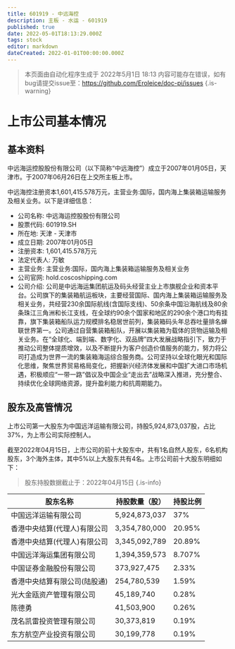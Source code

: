 ```yaml
---
title: 601919 - 中远海控
description: 主板 - 水运 - 601919
published: true
date: 2022-05-01T18:13:29.000Z
tags: stock
editor: markdown
dateCreated: 2022-01-01T00:00:00.000Z
---
```


> 本页面由自动化程序生成于 2022年5月1日 18:13
> 内容可能存在错误，如有bug请提交issue至：https://github.com/Eroleice/doc-pi/issues
{.is-warning}

# 上市公司基本情况

## 基本资料

中远海运控股股份有限公司（以下简称“中远海控”）成立于2007年01月05日，天津市。于2007年06月26日在上交所主板上市。

中远海控注册资本1,601,415.578万元，主营业务:国际，国内海上集装箱运输服务及相关业务。以下是详细信息：

- 公司名称: 中远海运控股股份有限公司
- 股票代码: 601919.SH
- 所在地: 天津 - 天津市
- 成立日期: 2007年01月05日
- 注册资本: 1,601,415.578万元
- 法定代表人: 万敏
- 主营业务: 主营业务:国际，国内海上集装箱运输服务及相关业务
- 公司官网: hold.coscoshipping.com
- 公司介绍: 公司是中远海运集团航运及码头经营主业上市旗舰企业和资本平台。公司旗下的集装箱航运板块，主要经营国际、国内海上集装箱运输服务及相关业务，共经营230余国际航线(含国际支线)、50余条中国沿海航线及80余条珠江三角洲和长江支线，在全球约90余个国家和地区的290余个港口均有挂靠，旗下集装箱船队运力规模排名稳居世前列，集装箱码头年总吞吐量排名蝉联世界第一。公司通过自营集装箱船队，开展以集装箱为载体的货物运输及相关业务。在“全球化、端到端、数字化、双品牌”四大发展战略指引下，致力于推动公司整体提质增效，以及不断提升为客户创造价值服务的能力，努力将公司打造成为世界一流的集装箱海运综合服务商。公司坚持以全球化眼光和国际化思维，聚焦世界贸易格局变化，把握新兴经济体发展和中国扩大进口市场机遇，积极顺应“一带一路”倡议及中国企业“走出去”战略深入推进，充分整合、持续优化全球网络资源，提升盈利能力和抗周期能力。


## 股东及高管情况

上市公司第一大股东为中国远洋运输有限公司，持股5,924,873,037股，占比37%，为上市公司实际控制人。

截至2022年04月15日，上市公司的前十大股东中，共有1名自然人股东，6名机构股东，3个海外主体，其中5%以上大股东共有4名。上市公司前十大股东明细如下：

> 股东持股数据截止于：2022年04月15日
{.is-info}

| 股东名称 | 持股数量（股） | 持股比例 |
| --- | --- | --- |
| 中国远洋运输有限公司 | 5,924,873,037 | 37% |
| 香港中央结算(代理人)有限公司 | 3,354,780,000 | 20.95% |
| 香港中央结算(代理人)有限公司 | 3,345,092,789 | 20.89% |
| 中国远洋海运集团有限公司 | 1,394,359,573 | 8.707% |
| 中国证券金融股份有限公司 | 373,927,475 | 2.33% |
| 香港中央结算有限公司(陆股通) | 254,780,539 | 1.59% |
| 光大金瓯资产管理有限公司 | 45,189,740 | 0.28% |
| 陈德勇 | 41,503,900 | 0.26% |
| 茂名凯雷投资管理有限公司 | 30,373,819 | 0.19% |
| 东方航空产业投资有限公司 | 30,199,778 | 0.19% |




